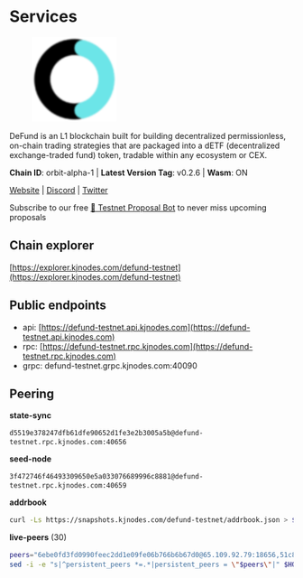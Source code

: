# Services

<figure><img src="https://raw.githubusercontent.com/kj89/cosmos-images/main/logos/defund.png" width="150" alt=""><figcaption></figcaption></figure>

DeFund is an L1 blockchain built for building decentralized permissionless,  on-chain trading strategies that are packaged into a dETF (decentralized  exchange-traded fund) token, tradable within any ecosystem or CEX.

**Chain ID**: orbit-alpha-1 | **Latest Version Tag**: v0.2.6 | **Wasm**: ON

[Website](https://www.defund.app) | [Discord](https://discord.gg/FV26pRPZ3P) | [Twitter](https://twitter.com/defund_finance)



Subscribe to our free [🤖 Testnet Proposal Bot](https://t.me/kjnodes_testnet_proposal_bot) to never miss upcoming proposals


## Chain explorer
[https://explorer.kjnodes.com/defund-testnet](https://explorer.kjnodes.com/defund-testnet)

## Public endpoints

* api: [https://defund-testnet.api.kjnodes.com](https://defund-testnet.api.kjnodes.com)
* rpc: [https://defund-testnet.rpc.kjnodes.com](https://defund-testnet.rpc.kjnodes.com)
* grpc: defund-testnet.grpc.kjnodes.com:40090

## Peering

**state-sync**

```text
d5519e378247dfb61dfe90652d1fe3e2b3005a5b@defund-testnet.rpc.kjnodes.com:40656
```

**seed-node**

```text
3f472746f46493309650e5a033076689996c8881@defund-testnet.rpc.kjnodes.com:40659
```

**addrbook**
```bash
curl -Ls https://snapshots.kjnodes.com/defund-testnet/addrbook.json > $HOME/.defund/config/addrbook.json
```

**live-peers** (30)
```bash
peers="6ebe0fd3fd0990feec2dd1e09fe06b766b6b67d0@65.109.92.79:18656,51c8bb36bfd184bdd5a8ee67431a0298218de946@162.19.237.229:26656,fb124c136c3aa20a71c68d9cb0a2833293c8dc58@23.88.73.158:26656,7cf71585a37706c20a0a72bbe283439af30873ab@173.249.47.194:26656,33527195a479780ce40322433f1eca5d11bc47f5@89.163.140.70:26656,37fcbac03dec1b0b717faf074e76d12865884293@194.163.191.213:27656,7b1f3e49e2a21e59e11e434e3bb8907d4d3705d1@65.21.202.160:13656,185401b61cbe26895b5a7c025e8666349c3129ff@213.133.97.154:13656,ed9d651a48968b4c3c8e8f01e15dbb451eed195a@5.75.138.108:26656,34b72721aa503574a0709b1859fb1da2aa12ce70@88.99.3.158:11256,7c459f88962a4d07d7ccd6d0c94f891bb7a7ada0@65.109.26.21:13656,bda598af0c96d72a85c3b6840138d929b8c4e762@84.46.248.207:26656,82ac9dfeff1c46a985c6680022288e36aeb12ac3@65.108.40.28:61056,5a3e8478405460c847354dc3ab84437b51b2e50b@93.185.166.71:26656,0e191c0d1fed5e6745bee750309a9730beacd667@178.239.197.171:26656,773b4e59036c6934cdd3c919fc74259aba7d8ab3@185.16.39.4:26656,a2ece73a10efc3479af801647e9a98b39325b6db@65.21.141.104:13656,9d62097edd303eefe1ea7b4a51a76e50d09cdada@185.16.39.13:26656,5c2a752c9b1952dbed075c56c600c3a79b58c395@146.59.47.207:26836,73a560b069d3ab8991ff83a8d2f3453d891e05c6@92.55.63.130:32656,d5519e378247dfb61dfe90652d1fe3e2b3005a5b@65.109.68.190:40656,7cf6dc70e9dfa82db373120de0d79dddc71bd74e@194.34.232.99:26656,6406dc6dff130a009ad79bb04eb29b731414811f@141.95.145.41:27656,8c4bb6fac15cf74f5475cbc2fcb5ad5902ffa164@149.102.136.173:27656,5a93bbc7e9dc368ccadd2627b35364e0bf06035e@31.187.74.29:26656,23c52b4aa95a5b269277292410f6f4c8815e616c@194.163.174.103:27656,fa3970a28ad03db88f316ae0a56908432cee5f5d@65.21.141.248:13656,9446504166663fc0090b81abdf86fafe93e72a40@185.209.30.95:40656,969592457e566730a8894c04ab16e2018735d7ab@95.216.2.219:26656,11c0952beaf78a6452d270c7bd344c25406e1b16@95.217.212.66:26656"
sed -i -e "s|^persistent_peers *=.*|persistent_peers = \"$peers\"|" $HOME/.defund/config/config.toml
```
